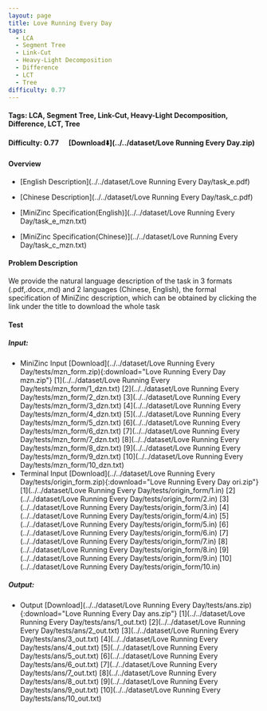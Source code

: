 ```yaml
---
layout: page
title: Love Running Every Day
tags:
  - LCA
  - Segment Tree
  - Link-Cut
  - Heavy-Light Decomposition
  - Difference
  - LCT
  - Tree
difficulty: 0.77
---
```


#### Tags: LCA, Segment Tree, Link-Cut, Heavy-Light Decomposition, Difference, LCT, Tree
#### Difficulty: 0.77 &nbsp;&nbsp;&nbsp;&nbsp; [Download⬇️](../../dataset/Love Running Every Day.zip)
#### Overview
- [English Description](../../dataset/Love Running Every Day/task_e.pdf)
- [Chinese Description](../../dataset/Love Running Every Day/task_c.pdf)
- [MiniZinc Specification(English)](../../dataset/Love Running Every Day/task_e_mzn.txt)

- [MiniZinc Specification(Chinese)](../../dataset/Love Running Every Day/task_c_mzn.txt)

#### Problem Description
We provide the natural language description of the task in 3 formats (.pdf,.docx,.md) and 2 languages (Chinese, English), the formal specification of MiniZinc description, which can be obtained by clicking the link under the title to download the whole task
#### Test
##### Input:
- MiniZinc Input [Download](../../dataset/Love Running Every Day/tests/mzn_form.zip){:download="Love Running Every Day mzn.zip"} [1](../../dataset/Love Running Every Day/tests/mzn_form/1_dzn.txt) [2](../../dataset/Love Running Every Day/tests/mzn_form/2_dzn.txt) [3](../../dataset/Love Running Every Day/tests/mzn_form/3_dzn.txt) [4](../../dataset/Love Running Every Day/tests/mzn_form/4_dzn.txt) [5](../../dataset/Love Running Every Day/tests/mzn_form/5_dzn.txt) [6](../../dataset/Love Running Every Day/tests/mzn_form/6_dzn.txt) [7](../../dataset/Love Running Every Day/tests/mzn_form/7_dzn.txt) [8](../../dataset/Love Running Every Day/tests/mzn_form/8_dzn.txt) [9](../../dataset/Love Running Every Day/tests/mzn_form/9_dzn.txt) [10](../../dataset/Love Running Every Day/tests/mzn_form/10_dzn.txt) 
- Terminal Input [Download](../../dataset/Love Running Every Day/tests/origin_form.zip){:download="Love Running Every Day ori.zip"} [1](../../dataset/Love Running Every Day/tests/origin_form/1.in) [2](../../dataset/Love Running Every Day/tests/origin_form/2.in) [3](../../dataset/Love Running Every Day/tests/origin_form/3.in) [4](../../dataset/Love Running Every Day/tests/origin_form/4.in) [5](../../dataset/Love Running Every Day/tests/origin_form/5.in) [6](../../dataset/Love Running Every Day/tests/origin_form/6.in) [7](../../dataset/Love Running Every Day/tests/origin_form/7.in) [8](../../dataset/Love Running Every Day/tests/origin_form/8.in) [9](../../dataset/Love Running Every Day/tests/origin_form/9.in) [10](../../dataset/Love Running Every Day/tests/origin_form/10.in) 

##### Output:
- Output [Download](../../dataset/Love Running Every Day/tests/ans.zip){:download="Love Running Every Day ans.zip"} [1](../../dataset/Love Running Every Day/tests/ans/1_out.txt) [2](../../dataset/Love Running Every Day/tests/ans/2_out.txt) [3](../../dataset/Love Running Every Day/tests/ans/3_out.txt) [4](../../dataset/Love Running Every Day/tests/ans/4_out.txt) [5](../../dataset/Love Running Every Day/tests/ans/5_out.txt) [6](../../dataset/Love Running Every Day/tests/ans/6_out.txt) [7](../../dataset/Love Running Every Day/tests/ans/7_out.txt) [8](../../dataset/Love Running Every Day/tests/ans/8_out.txt) [9](../../dataset/Love Running Every Day/tests/ans/9_out.txt) [10](../../dataset/Love Running Every Day/tests/ans/10_out.txt) 

